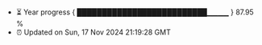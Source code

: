 - ⏳ Year progress { ██████████████████████████▁▁▁▁ } 87.95 %
- ⏰ Updated on Sun, 17 Nov 2024 21:19:28 GMT

